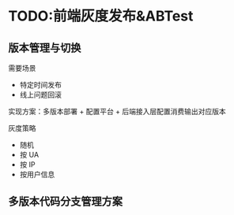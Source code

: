 # TODO:前端灰度发布&ABTest

## 版本管理与切换

需要场景

- 特定时间发布
- 线上问题回滚

实现方案：多版本部署 + 配置平台 + 后端接入层配置消费输出对应版本

灰度策略

- 随机
- 按 UA
- 按 IP
- 按用户信息

## 多版本代码分支管理方案
